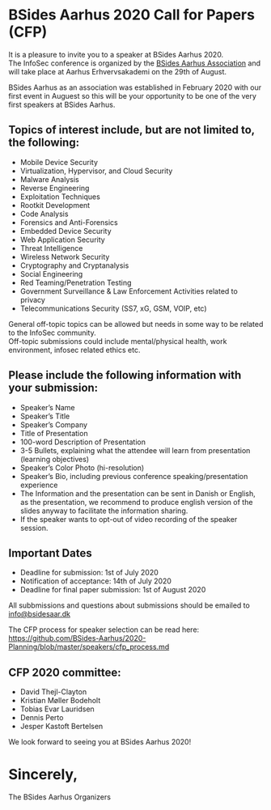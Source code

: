 # BSides Aarhus 2020 Call for Papers (CFP)

It is a pleasure to invite you to a speaker at BSides Aarhus 2020.  
The InfoSec conference is organized by the [BSides Aarhus Association](https://bsidesaar.dk) and will take place at Aarhus Erhvervsakademi on the 29th of August.

BSides Aarhus as an association was established in February 2020 with our first event in Auguest so this will be your opportunity to be one of the very first speakers at BSides Aarhus.

## Topics of interest include, but are not limited to, the following:
* Mobile Device Security
* Virtualization, Hypervisor, and Cloud Security
* Malware Analysis
* Reverse Engineering
* Exploitation Techniques
* Rootkit Development
* Code Analysis
* Forensics and Anti-Forensics
* Embedded Device Security
* Web Application Security
* Threat Intelligence
* Wireless Network Security
* Cryptography and Cryptanalysis
* Social Engineering
* Red Teaming/Penetration Testing
* Government Surveillance & Law Enforcement Activities related to privacy
* Telecommunications Security (SS7, xG, GSM, VOIP, etc)  

General off-topic topics can be allowed but needs in some way to be related to the InfoSec community.  
Off-topic submissions could include mental/physical health, work environment, infosec related ethics etc.

## Please include the following information with your submission:
* Speaker’s Name
* Speaker’s Title
* Speaker’s Company
* Title of Presentation
* 100-word Description of Presentation
* 3-5 Bullets, explaining what the attendee will learn from presentation (learning objectives)
* Speaker’s Color Photo (hi-resolution)
* Speaker’s Bio, including previous conference speaking/presentation experience
* The Information and the presentation can be sent in Danish or English, as the presentation, we recommend to produce english version of the slides anyway to facilitate the information sharing.
* If the speaker wants to opt-out of video recording of the speaker session.

## Important Dates
* Deadline for submission: 1st of July 2020
* Notification of acceptance: 14th of July 2020
* Deadline for final paper submission: 1st of August 2020

All subbmissions and questions about submissions should be emailed to [info@bsidesaar.dk](mailto:info@bsidesaar.dk)

The CFP process for speaker selection can be read here:  
https://github.com/BSides-Aarhus/2020-Planning/blob/master/speakers/cfp_process.md

## CFP 2020 committee:
* David Thejl-Clayton
* Kristian Møller Bodeholt
* Tobias Evar Lauridsen
* Dennis Perto
* Jesper Kastoft Bertelsen

We look forward to seeing you at BSides Aarhus 2020!

# Sincerely,
The BSides Aarhus Organizers
